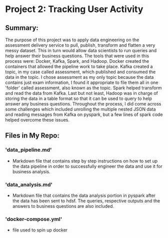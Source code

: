 #                                     Project 2: Tracking User Activity

## Summary:

The purpose of this project was to apply data engineering on the assessment delivery service to pull, publish, transform and flatten a very messy dataset. This in turn would allow data scientists to run queries and help answer their business questions. The tools that were used in this process were: Docker, Kafka, Spark, and Hadoop. Docker created the containers that allowed the pipeline work to take place. Kafka created a topic, in my case called assessment, which published and consumed the data in the topic. I chose assessment as my only topic because the data contains just exam information, I found it appropriate to file them all in one 'folder' called assessment, also known as the topic. Spark helped transform and read the data from Kafka. Last but not least, Hadoop was in charge of storing the data in a table format so that it can be used to query to help answer any business questions. Throughout the process, I did come across some challenges which included unrolling the multiple nested JSON data and reading messages from Kafka on pyspark, but a few lines of spark code helped overcome these issues.  




## Files in My Repo:

###  'data_pipeline.md' 
- Markdown file that contains step by step instructions on how to set up the data pipeline in order to successfully engineer the data and use it for business analysis.

###  'data_analysis.md'
- Markdown file that contains the data analysis portion in pyspark after the data has been sent to hdsf. The queries, respective outputs and the answers to business questions are also included.

###  'docker-compose.yml'
- file used to spin up docker



